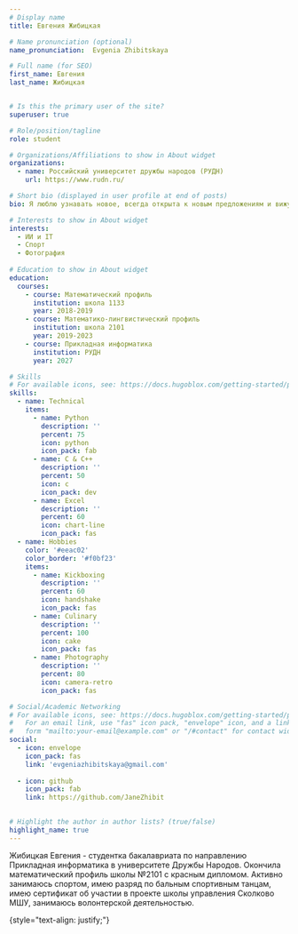 ```yaml
---
# Display name
title: Евгения Жибицкая

# Name pronunciation (optional)
name_pronunciation:  Evgenia Zhibitskaya

# Full name (for SEO)
first_name: Евгения
last_name: Жибицкая


# Is this the primary user of the site?
superuser: true

# Role/position/tagline
role: student

# Organizations/Affiliations to show in About widget
organizations:
  - name: Российский университет дружбы народов (РУДН)
    url: https://www.rudn.ru/

# Short bio (displayed in user profile at end of posts)
bio: Я люблю узнавать новое, всегда открыта к новым предложениям и вижу везде много всего прекрасного.

# Interests to show in About widget
interests:
  - ИИ и IT
  - Спорт
  - Фотография 
  
# Education to show in About widget
education:
  courses:
    - course: Математический профиль
      institution: школа 1133
      year: 2018-2019
    - course: Математико-лингвистический профиль
      institution: школа 2101
      year: 2019-2023
    - course: Прикладная информатика
      institution: РУДН
      year: 2027

# Skills
# For available icons, see: https://docs.hugoblox.com/getting-started/page-builder/#icons
skills:
  - name: Technical
    items:
      - name: Python
        description: ''
        percent: 75
        icon: python
        icon_pack: fab
      - name: C & C++
        description: ''
        percent: 50
        icon: c
        icon_pack: dev
      - name: Excel
        description: ''
        percent: 60
        icon: chart-line
        icon_pack: fas
  - name: Hobbies
    color: '#eeac02'
    color_border: '#f0bf23'
    items:
      - name: Kickboxing
        description: ''
        percent: 60
        icon: handshake
        icon_pack: fas
      - name: Culinary
        description: ''
        percent: 100
        icon: cake
        icon_pack: fas
      - name: Photography
        description: ''
        percent: 80
        icon: camera-retro
        icon_pack: fas

# Social/Academic Networking
# For available icons, see: https://docs.hugoblox.com/getting-started/page-builder/#icons
#   For an email link, use "fas" icon pack, "envelope" icon, and a link in the
#   form "mailto:your-email@example.com" or "/#contact" for contact widget.
social:
  - icon: envelope
    icon_pack: fas
    link: 'evgeniazhibitskaya@gmail.com'
 
  - icon: github
    icon_pack: fab
    link: https://github.com/JaneZhibit
  

# Highlight the author in author lists? (true/false)
highlight_name: true
---
```


Жибицкая Евгения - студентка бакалавриата по направлению Прикладная информатика в университете Дружбы Народов. Окончила математический профиль школы №2101 с красным дипломом. Активно занимаюсь спортом, имею разряд по бальным спортивным танцам, имею сертификат об участии в проекте школы управления Сколково МШУ, занимаюсь волонтерской деятельностью.

{style="text-align: justify;"}

